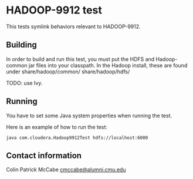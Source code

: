 HADOOP-9912 test
======================
This tests symlink behaviors relevant to HADOOP-9912.

Building
-------------------------------------------------------------
In order to build and run this test, you must put the HDFS and Hadoop-common
jar files into your classpath.  In the Hadoop install, these are found under
share/hadoop/common/ share/hadoop/hdfs/

TODO: use Ivy.

Running
-------------------------------------------------------------
You have to set some Java system properties when running the test.

Here is an example of how to run the test:

    java com.cloudera.Hadoop9912Test hdfs://localhost:6000 

Contact information
-------------------------------------------------------------
Colin Patrick McCabe <cmccabe@alumni.cmu.edu>

